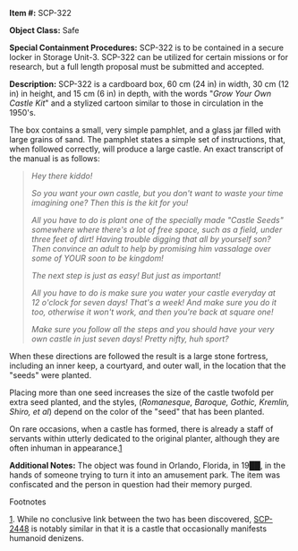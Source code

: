 **Item #:** SCP-322

**Object Class:** Safe

**Special Containment Procedures:** SCP-322 is to be contained in a secure locker in Storage Unit-3. SCP-322 can be utilized for certain missions or for research, but a full length proposal must be submitted and accepted.

**Description:** SCP-322 is a cardboard box, 60 cm (24 in) in width, 30 cm (12 in) in height, and 15 cm (6 in) in depth, with the words "_Grow Your Own Castle Kit_" and a stylized cartoon similar to those in circulation in the 1950's.

The box contains a small, very simple pamphlet, and a glass jar filled with large grains of sand. The pamphlet states a simple set of instructions, that, when followed correctly, will produce a large castle. An exact transcript of the manual is as follows:

> _Hey there kiddo!_
> 
> _So you want your own castle, but you don't want to waste your time imagining one? Then this is the kit for you!_
> 
> _All you have to do is plant one of the specially made "Castle Seeds" somewhere where there's a lot of free space, such as a field, under three feet of dirt! Having trouble digging that all by yourself son? Then convince an adult to help by promising him vassalage over some of YOUR soon to be kingdom!_
> 
> _The next step is just as easy! But just as important!_
> 
> _All you have to do is make sure you water your castle everyday at 12 o'clock for seven days! That's a week! And make sure you do it too, otherwise it won't work, and then you're back at square one!_
> 
> _Make sure you follow all the steps and you should have your very own castle in just seven days! Pretty nifty, huh sport?_

When these directions are followed the result is a large stone fortress, including an inner keep, a courtyard, and outer wall, in the location that the "seeds" were planted.

Placing more than one seed increases the size of the castle twofold per extra seed planted, and the styles, (_Romanesque, Baroque, Gothic, Kremlin, Shiro, et al_) depend on the color of the "seed" that has been planted.

On rare occasions, when a castle has formed, there is already a staff of servants within utterly dedicated to the original planter, although they are often inhuman in appearance.[1](javascript:;)

**Additional Notes:** The object was found in Orlando, Florida, in 19██, in the hands of someone trying to turn it into an amusement park. The item was confiscated and the person in question had their memory purged.

Footnotes

[1](javascript:;). While no conclusive link between the two has been discovered, [SCP-2448](/scp-2448) is notably similar in that it is a castle that occasionally manifests humanoid denizens.